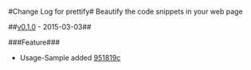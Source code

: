 #Change Log for prettify#
Beautify the code snippets in your web page

##[v0.1.0](http://github.com/mikemitterer/dart-prettify/compare/v0.1.0) - 2015-03-03##

###Feature###
* Usage-Sample added [951819c](http://github.com/mikemitterer/dart-prettify/commit/951819c4ac8bb8a10c5cc4bcc64efa9bb92fc5e2)
